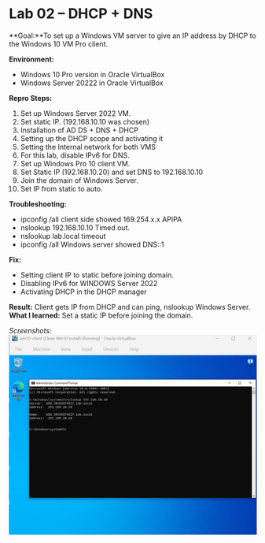# Lab 02 – DHCP + DNS

**Goal:**To set up a Windows VM server to give an IP address by DHCP to the Windows 10 VM Pro client.

**Environment:**
- Windows 10 Pro version in Oracle VirtualBox
- Windows Server 20222 in Oracle VirtualBox

**Repro Steps:**
1. Set up Windows Server 2022 VM.
2. Set static IP. (192.168.10.10 was chosen)
3. Installation of AD DS + DNS + DHCP
4. Setting up the DHCP scope and activating it
5. Setting the Internal network for both VMS
6. For this lab, disable IPv6 for DNS.
7. Set up Windows Pro 10 client VM.
8. Set Static IP (192.168.10.20) and set DNS to 192.168.10.10
9. Join the domain of Windows Server.
10. Set IP from static to auto.

**Troubleshooting:**
- ipconfig /all client side showed 169.254.x.x APIPA
- nslookup 192.168.10.10 Timed out.
- nslookup lab.local timeout
- ipconfig /all Windows server showed DNS::1

**Fix:**
- Setting client IP to static before joining domain.
- Disabling IPv6 for WINDOWS Server 2022
- Activating DHCP in the DHCP manager

**Result:** Client gets IP from DHCP and can ping, nslookup Windows Server.  
**What I learned:** Set a static IP before joining the domain.

_Screenshots:_
![test](screenshots/DNS.png)


